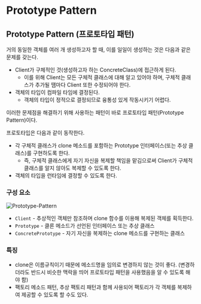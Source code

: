 # Prototype Pattern

## Prototype Pattern (프로토타입 패턴)

거의 동일한 객체를 여러 개 생성하고자 할 때, 이를 일일이 생성하는 것은 다음과 같은 문제를 갖는다.

* Client가 구체적인 것(생성하고자 하는 ConcreteClass)에 접근하게 된다.
  * 이를 위해 Client는 모든 구체적 클래스에 대해 알고 있어야 하며, 구체적 클래스가 추가될 땜마다 Client 또한 수정되어야 한다.
* 객체의 타입이 컴파일 타임에 결정된다.
  * 객체의 타입이 정적으로 결정되므로 융통성 있게 작동시키기 어렵다.

이러한 문제점을 해결하기 위해 사용하는 패턴이 바로 프로토타입 패턴(Prototype Pattern)이다.

프로토타입은 다음과 같이 동작한다.

* 각 구체적 클래스가 clone 메소드를 포함하는 Prototype 인터페이스(또는 추상 클래스)를 구현하도록 한다.
  * 즉, 구체적 클래스에게 자기 자신을 복제할 책임을 맡김으로써 Client가 구체적 클래스를 알지 않아도 복제할 수 있도록 한다.
* 객체의 타입을 런타임에 결정할 수 있도록 한다.

### 구성 요소

![Prototype-Pattern](imgs/prototype-pattern-\(0\).png)

* `Client` - 추상적인 객체만 참조하며 clone 함수를 이용해 복제된 객체를 획득한다.
* `Prototype` - 클론 메소드가 선언된 인터페이스 또는 추상 클래스
* `ConcretePrototype` - 자기 자신을 복제하는 clone 메소드를 구현하는 클래스

### 특징

* clone은 이름규칙이기 때문에 메소드명을 임의로 변경하지 않는 것이 좋다. (변경하더라도 반드시 비슷한 맥락을 띄어 프로토타입 패턴을 사용했음을 알 수 있도록 해야 함)
* 팩토리 메소드 패턴, 추상 팩토리 패턴과 함께 사용되어 팩토리가 각 객체를 복제하여 제공할 수 있도록 할 수도 있다.
